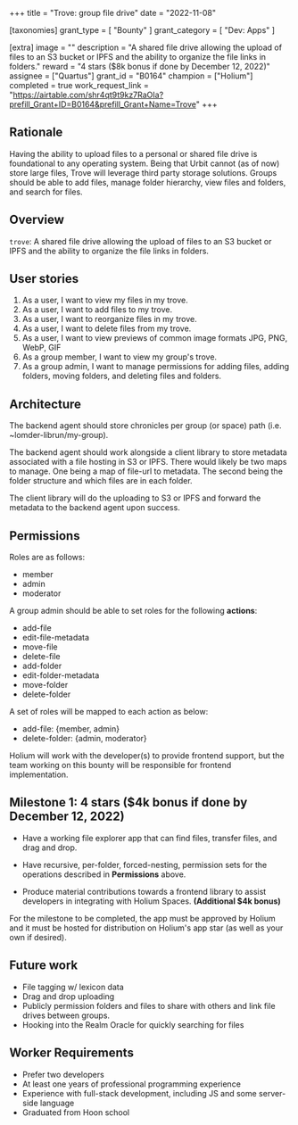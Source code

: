 +++
title = "Trove: group file drive"
date = "2022-11-08"

[taxonomies]
grant_type = [ "Bounty" ]
grant_category = [ "Dev: Apps" ]

[extra]
image = ""
description = "A shared file drive allowing the upload of files to an S3 bucket or IPFS and the ability to organize the file links in folders."
reward = "4 stars ($8k bonus if done by December 12, 2022)"
assignee = ["Quartus"]
grant_id = "B0164"
champion = ["Holium"]
completed = true
work_request_link = "https://airtable.com/shr4qt9t9kz7RaOIa?prefill_Grant+ID=B0164&prefill_Grant+Name=Trove"
+++

## Rationale

Having the ability to upload files to a personal or shared file drive is foundational to any operating system. Being that Urbit cannot (as of now) store large files, Trove will leverage third party storage solutions. Groups should be able to add files, manage folder hierarchy, view files and folders, and search for files.

## Overview

`trove`: A shared file drive allowing the upload of files to an S3 bucket or IPFS and the ability to organize the file links in folders.

## User stories

1. As a user, I want to view my files in my trove.
2. As a user, I want to add files to my trove.
3. As a user, I want to reorganize files in my trove.
4. As a user, I want to delete files from my trove.
5. As a user, I want to view previews of common image formats JPG, PNG, WebP, GIF
6. As a group member, I want to view my group's trove.
7. As a group admin, I want to manage permissions for adding files, adding folders, moving folders, and deleting files and folders.

## Architecture

The backend agent should store chronicles per group (or space) path (i.e. ~lomder-librun/my-group).

The backend agent should work alongside a client library to store metadata associated with a file hosting in S3 or IPFS. There would likely be two maps to manage. One being a map of file-url to metadata. The second being the folder structure and which files are in each folder.

The client library will do the uploading to S3 or IPFS and forward the metadata to the backend agent upon success.

## Permissions

Roles are as follows:

- member
- admin
- moderator

A group admin should be able to set roles for the following **actions**:

- add-file
- edit-file-metadata
- move-file
- delete-file
- add-folder
- edit-folder-metadata
- move-folder
- delete-folder

A set of roles will be mapped to each action as below:

- add-file: {member, admin}
- delete-folder: {admin, moderator}

Holium will work with the developer(s) to provide frontend support, but the team working on this bounty will be responsible for frontend implementation.

## Milestone 1: 4 stars ($4k bonus if done by December 12, 2022)

- Have a working file explorer app that can find files, transfer files, and drag and drop.

- Have recursive, per-folder, forced-nesting, permission sets for the operations described in **Permissions** above.

- Produce material contributions towards a frontend library to assist developers in integrating with Holium Spaces. **(Additional $4k bonus)**

For the milestone to be completed, the app must be approved by Holium and it must be hosted for distribution on Holium's app star (as well as your own if desired).

## Future work

- File tagging w/ lexicon data
- Drag and drop uploading
- Publicly permission folders and files to share with others and link file drives between groups.
- Hooking into the Realm Oracle for quickly searching for files

## Worker Requirements

- Prefer two developers
- At least one years of professional programming experience
- Experience with full-stack development, including JS and some server-side language
- Graduated from Hoon school

